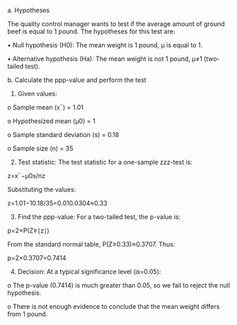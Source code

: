 a. Hypotheses

The quality control manager wants to test if the average amount of ground beef is equal to 1 pound. The hypotheses for this test are:

•	Null hypothesis (H0): The mean weight is 1 pound, μ is equal to 1.

•	Alternative hypothesis (Ha): The mean weight is not 1 pound, μ≠1 (two-tailed test).

b. Calculate the ppp-value and perform the test

1.	Given values:

o	Sample mean (xˉ) = 1.01

o	Hypothesized mean (μ0) = 1

o	Sample standard deviation (s) = 0.18

o	Sample size (n) = 35

2.	Test statistic: The test statistic for a one-sample zzz-test is:
   
z=xˉ−μ0s/nz

Substituting the values:

z=1.01−10.18/35=0.010.0304≈0.33

3.	Find the ppp-value: For a two-tailed test, the p-value is:
   
p=2×P(Z≥∣z∣)

From the standard normal table, P(Z≥0.33)≈0.3707. Thus:

p=2×0.3707=0.7414

4.	Decision: At a typical significance level (α=0.05):
   
o	The p-value (0.7414) is much greater than 0.05, so we fail to reject the null hypothesis.

o	There is not enough evidence to conclude that the mean weight differs from 1 pound.
